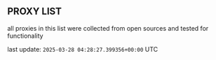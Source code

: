 ## PROXY LIST

all proxies in this list were collected from open sources and tested for functionality

last update: `2025-03-28 04:28:27.399356+00:00` UTC